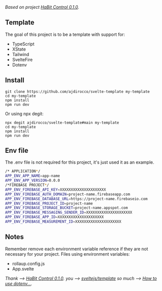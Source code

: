 _Based on project [HaBit Control 0.1.0](https://github.com/mellson/habitcontrol/#habit-control)._

## Template

The goal of this project is to be a template with support for:

- TypeScript
- XState
- Tailwind
- SvelteFire
- Dotenv

## Install

```
git clone https://github.com/ajdirocco/svelte-template my-template
cd my-template
npm install
npm run dev

```

Or using npx degit:

```
npx degit ajdirocco/svelte-template#main my-template
cd my-template
npm install
npm run dev

```

## Env file

The .env file is not required for this project, it's just used it as an example.

```bash
/* APPLICATION*/
APP_ENV_APP_NAME=app-name
APP_ENV_APP_VERSION=0.0.0
/*FIREBASE PROJECT*/
APP_ENV_FIREBASE_API_KEY=XXXXXXXXXXXXXXXXXXXXX
APP_ENV_FIREBASE_AUTH_DOMAIN=project-name.firebaseapp.com
APP_ENV_FIREBASE_DATABASE_URL=https://project-name.firebaseio.com
APP_ENV_FIREBASE_PROJECT_ID=project-name
APP_ENV_FIREBASE_STORAGE_BUCKET=project-name.appspot.com
APP_ENV_FIREBASE_MESSAGING_SENDER_ID=XXXXXXXXXXXXXXXXXXXXX
APP_ENV_FIREBASE_APP_ID=XXXXXXXXXXXXXXXXXXXXX
APP_ENV_FIREBASE_MEASUREMENT_ID=XXXXXXXXXXXXXXXXXXXXX
```

## Notes

Remember remove each environment variable reference if they are not necessary for your project.
Files using environment variables:

- rollaup.config.js
- App.svelte

_Thank --> [HaBit Control 0.1.0](https://github.com/mellson/habitcontrol/#habit-control)._
_you --> [sveltejs/template](https://github.com/sveltejs/component-template)_
_so much --> [How to use dotenv...](https://github.com/codediodeio/sveltefire)._
